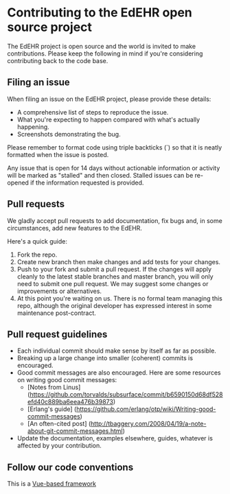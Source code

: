 # Contributing to the EdEHR open source project

The EdEHR project is open source and the world is invited to make contributions. Please keep the following in mind if you're considering contributing back to the code base.

## Filing an issue
When filing an issue on the EdEHR project, please provide these details:

- A comprehensive list of steps to reproduce the issue.
- What you're expecting to happen compared with what's actually happening.
- Screenshots demonstrating the bug.

Please remember to format code using triple backticks (`) so that it is neatly formatted when the issue is posted.

Any issue that is open for 14 days without actionable information or activity will be marked as "stalled" and then closed. Stalled issues can be re-opened if the information requested is provided.

## Pull requests
We gladly accept pull requests to add documentation, fix bugs and, in some circumstances, add new features to the EdEHR.

Here's a quick guide:
1. Fork the repo.
2. Create new branch then make changes and add tests for your changes.
3. Push to your fork and submit a pull request. If the changes will apply cleanly to the latest stable branches and master branch, you will only need to submit one pull request. We may suggest some changes or improvements or alternatives.
4. At this point you're waiting on us. There is no formal team managing this repo, although the original developer has expressed interest in some maintenance post-contract. 

## Pull request guidelines
- Each individual commit should make sense by itself as far as possible.
- Breaking up a large change into smaller (coherent) commits is encouraged.
- Good commit messages are also encouraged. Here are some resources on writing good commit messages:
  - [Notes from Linus] (https://github.com/torvalds/subsurface/commit/b6590150d68df528efd40c889ba6eea476b39873)
  - [Erlang's guide] (https://github.com/erlang/otp/wiki/Writing-good-commit-messages)
  - [An often-cited post] (http://tbaggery.com/2008/04/19/a-note-about-git-commit-messages.html)
- Update the documentation, examples elsewhere, guides, whatever is affected by your contribution.

## Follow our code conventions
This is a [Vue-based framework](https://vuejs.org/v2/guide/)
